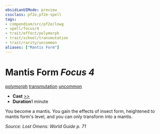 ```yaml
---
obsidianUIMode: preview
cssclass: pf2e,pf2e-spell
tags:
- compendium/src/pf2e/lowg
- spell/focus/4
- trait/effect/polymorph
- trait/school/transmutation
- trait/rarity/uncommon
aliases: ["Mantis Form"]
---
```

# Mantis Form *Focus 4*   
[polymorph](polymorph.md)  [transmutation](transmutation.md)  [uncommon](uncommon.md)  

- **Cast** [>>](chapter-9-playing-the-game.md#Actions "Two-Action") 
- **Duration**1 minute

You become a mantis. You gain the effects of insect form, heightened to mantis form's level, and you can only transform into a mantis.

*Source: Lost Omens: World Guide p. 71*